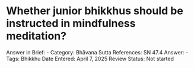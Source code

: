 # Whether junior bhikkhus should be instructed in mindfulness meditation?

Answer in Brief: -
 Category: Bhāvana
Sutta References: SN 47.4
Answer: -
Tags: Bhikkhu
Date Entered: April 7, 2025
Review Status: Not started